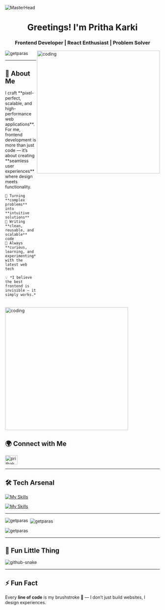 ![MasterHead](https://user-images.githubusercontent.com/80781196/190216139-7697aa5a-c9a0-4bd6-80bf-3aca76a2e1c8.gif)

<h1 align="center">Greetings! I'm Pritha Karki</h1>
<h3 align="center">Frontend Developer | React Enthusiast | Problem Solver</h3>

<img align="right" width=400 src="https://cdn.dribbble.com/users/1162077/screenshots/3848914/programmer.gif" alt="coding"/>

<p align="left">
  <img src="https://komarev.com/ghpvc/?username=getparas&label=Profile%20views&color=0e75b6&style=flat" alt="getparas"/> 
</p>

---

## 🚀 About Me
<div style="display: flex; flex-wrap: wrap; gap: 20px;">
  <div style="flex: 1; min-width: 0;">
    I craft **pixel-perfect, scalable, and high-performance web applications**.  
    For me, frontend development is more than just code — it’s about creating **seamless user experiences** where design meets functionality.  

    🔹 Turning **complex problems** into **intuitive solutions**  
    🔹 Writing **clean, reusable, and scalable** code  
    🔹 Always **curious, learning, and experimenting** with the latest web tech  

    💡 *I believe the best frontend is invisible — it simply works.*
  </div>
  <div style="flex: 0 0 400px;">
    <img src="https://cdn.dribbble.com/users/1162077/screenshots/3848914/programmer.gif" alt="coding" width="400" />
  </div>
</div>

## 🌍 Connect with Me
<p align="left">
  <a href="https://linkedin.com/in/iCoder46" target="blank"><img align="center" src="https://raw.githubusercontent.com/rahuldkjain/github-profile-readme-generator/master/src/images/icons/Social/linked-in-alt.svg" alt="prithakarki" height="30" width="40" /></a>
</p>

---

## 🛠 Tech Arsenal

[![My Skills](https://skillicons.dev/icons?i=js,ts,nextjs,react,nodejs,tailwind,mongodb&theme=light)](https://skillicons.dev#gh-dark-mode-only)

[![My Skills](https://skillicons.dev/icons?i=js,ts,nextjs,react,nodejs,tailwind,mongodb&theme=dark)](https://skillicons.dev#gh-light-mode-only)

---

<p><img align="left" src="https://github-readme-stats.vercel.app/api/top-langs?username=getparas&show_icons=true&locale=en&layout=compact" alt="getparas" /></p>

<p>&nbsp;<img align="center" src="https://github-readme-stats.vercel.app/api?username=getparas&show_icons=true&locale=en" alt="getparas" /></p>

<p><img align="center" src="https://github-readme-streak-stats.herokuapp.com/?user=getparas&" alt="getparas" /></p>

---

## 🐍 Fun Little Thing  

<picture>
  <source media="(prefers-color-scheme: dark)" srcset="https://raw.githubusercontent.com/tobiasmeyhoefer/tobiasmeyhoefer/output/github-snake-dark.svg" />
  <source media="(prefers-color-scheme: light)" srcset="https://raw.githubusercontent.com/tobiasmeyhoefer/tobiasmeyhoefer/output/github-snake.svg" />
  <img alt="github-snake" src="https://raw.githubusercontent.com/tobiasmeyhoefer/tobiasmeyhoefer/output/github-snake.svg" />
</picture>

---

## ⚡ Fun Fact  

Every **line of code** is my brushstroke 🎨 — I don’t just build websites, I design experiences.

